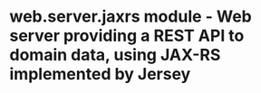 # web.server.jaxrs module - Web server providing a REST API to domain data, using JAX-RS implemented by Jersey
